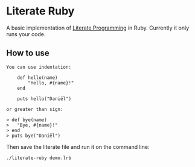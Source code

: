 # Literate Ruby

A basic implementation of [Literate Programming](https://en.wikipedia.org/wiki/Literate_programming) in Ruby. Currently it only runs your code.

## How to use

    You can use indentation:

        def hello(name)
            "Hello, #{name}!"
        end

        puts hello("Daniël")

    or greater than sign:

    > def bye(name)
    >   "Bye, #{name}!"
    > end
    > puts bye("Daniël")

Then save the literate file and run it on the command line:

    ./literate-ruby demo.lrb
